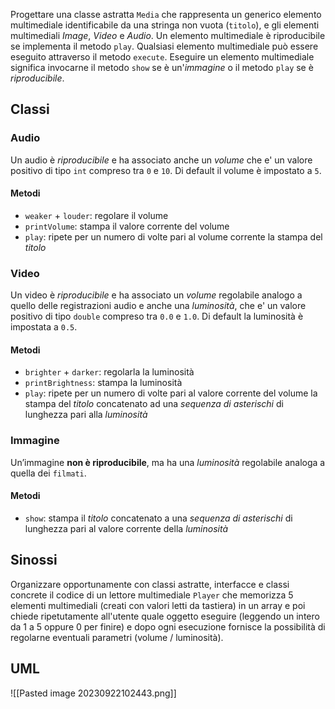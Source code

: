 Progettare una classe astratta `Media` che rappresenta un generico elemento multimediale identificabile da una stringa non vuota (`titolo`), e gli elementi multimediali *Image*, *Video* e *Audio*. 
Un elemento multimediale è riproducibile se implementa il metodo `play`.
Qualsiasi elemento multimediale può essere eseguito attraverso il metodo `execute`.
Eseguire un elemento multimediale significa invocarne il metodo `show` se è
un'*immagine* o il metodo `play` se è *riproducibile*.

## Classi
### Audio
Un audio è *riproducibile* e ha associato anche un *volume*  che e' un valore positivo di
tipo `int` compreso tra `0` e `10`. Di default il volume è impostato a `5`.

#### Metodi
- `weaker` + `louder`: regolare il volume
- `printVolume`: stampa il valore corrente del volume 
- `play`: ripete per un numero di volte pari al volume corrente la stampa del *titolo*

### Video
Un video è *riproducibile* e ha associato un *volume* regolabile analogo a quello
delle registrazioni audio e anche una *luminosità*, che e' un valore positivo di tipo
`double` compreso tra `0.0` e `1.0`. Di default la luminosità è impostata a `0.5`.

#### Metodi
- `brighter` + `darker`: regolarla la luminosità
- `printBrightness`: stampa la luminosità
- `play`: ripete per un numero di volte pari al valore corrente del volume
la stampa del *titolo* concatenato ad una *sequenza di asterischi* di lunghezza
pari alla *luminosità*

### Immagine
Un’immagine **non è riproducibile**, ma ha una *luminosità* regolabile analoga a
quella dei `filmati`.

#### Metodi
- `show`: stampa il *titolo* concatenato a una *sequenza di asterischi* di lunghezza pari al valore corrente della *luminosità*


## Sinossi
Organizzare opportunamente con classi astratte, interfacce e classi concrete il
codice di un lettore multimediale `Player` che memorizza 5 elementi multimediali
(creati con valori letti da tastiera) in un array e poi chiede ripetutamente all'utente
quale oggetto eseguire (leggendo un intero da 1 a 5 oppure 0 per finire) e dopo ogni
esecuzione fornisce la possibilità di regolarne eventuali parametri (volume /
luminosità).

## UML

![[Pasted image 20230922102443.png]]